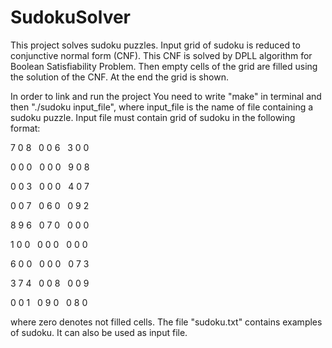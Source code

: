 # SudokuSolver
This project solves sudoku puzzles. Input grid of sudoku is reduced to conjunctive normal form (CNF). This CNF is solved by DPLL algorithm for Boolean Satisfiability Problem. Then empty cells of the grid are filled using the solution of the CNF. At the end the grid is shown.

In order to link and run the project You need to write "make" in terminal and then "./sudoku input_file", where input_file is the name of file containing a sudoku puzzle. Input file must contain grid of sudoku in the following format: 


7 0 8 &nbsp; 0 0 6 &nbsp; 3 0 0 

0 0 0 &nbsp; 0 0 0 &nbsp; 9 0 8

0 0 3 &nbsp; 0 0 0 &nbsp; 4 0 7


0 0 7 &nbsp; 0 6 0 &nbsp; 0 9 2

8 9 6 &nbsp; 0 7 0 &nbsp; 0 0 0

1 0 0 &nbsp; 0 0 0 &nbsp; 0 0 0

6 0 0 &nbsp; 0 0 0 &nbsp; 0 7 3

3 7 4 &nbsp; 0 0 8 &nbsp; 0 0 9

0 0 1 &nbsp; 0 9 0 &nbsp; 0 8 0

where zero denotes not filled cells. The file "sudoku.txt" contains examples of sudoku. It can also be used as input file.
